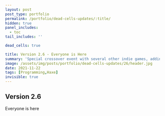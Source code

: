 ```yaml
---
layout: post
post_type: portfolio
permalink: /portfolio/dead-cells-updates/:title/
hidden: true
panel_includes:
  - toc
tail_includes: ''

dead_cells: true

title: Version 2.6 - Everyone is Here
summary: 'Special crossover event with several other indie games, adding new weapons and outfits inspired by those games.'
image: /assets/img/posts/portfolio/dead-cells-updates/26/header.jpg
date: 2021-11-22
tags: [Programming,Haxe]
invisible: true
---
```


## Version 2.6

Everyone is here